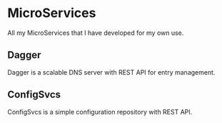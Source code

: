 # MicroServices
All my MicroServices that I have developed for my own use.

## Dagger
Dagger is a scalable DNS server with REST API for entry management.

## ConfigSvcs
ConfigSvcs is a simple configuration repository with REST API.
